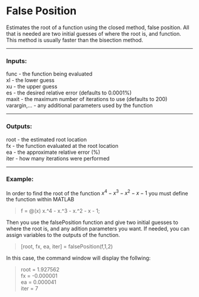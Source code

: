# False Position
Estimates the root of a function using the closed method, false position. All that is needed are two initial guesses of where the root is, and function. This method is usually faster than the bisection method.

---
### Inputs:
func - the function being evaluated  
xl - the lower guess  
xu - the upper guess  
es - the desired relative error (defaults to 0.0001%)  
maxit - the maximum number of iterations to use (defaults to 200)  
varargin,... - any additional parameters used by the function

---
### Outputs:
root - the estimated root location  
fx - the function evaluated at the root location  
ea - the approximate relative error (%)  
iter - how many iterations were performed  

---
### Example:
In order to find the root of the function $x^4-x^3-x^2-x-1$ you must define the function within MATLAB
> f = @(x) x.^4 - x.^3 - x.^2 - x - 1;

Then you use the falsePosition function and give two initial guesses to where the root is, and any adition parameters you want. If needed, you can assign variables to the outputs of the function.
> [root, fx, ea, iter] = falsePosition(f,1,2)

In this case, the command window will display the follwing:
> root = 1.927562  
> fx = -0.000001  
> ea = 0.000041  
> iter = 7
